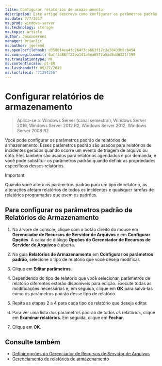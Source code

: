```yaml
---
title: Configurar relatórios de armazenamento
description: Este artigo descreve como configurar os parâmetros padrão de relatórios de armazenamento
ms.date: 7/7/2017
ms.prod: windows-server
ms.technology: storage
ms.topic: article
author: JasonGerend
manager: brianlic
ms.author: jgerend
ms.openlocfilehash: d3500f4ea4fc264f3cb663f17c3a50439b9cb454
ms.sourcegitcommit: 6aff3d88ff22ea141a6ea6572a5ad8dd6321f199
ms.translationtype: MT
ms.contentlocale: pt-BR
ms.lasthandoff: 09/27/2019
ms.locfileid: "71394256"
---
```

# <a name="configure-storage-reports"></a>Configurar relatórios de armazenamento

> Aplica-se a: Windows Server (canal semestral), Windows Server 2016, Windows Server 2012 R2, Windows Server 2012, Windows Server 2008 R2

Você pode configurar os parâmetros padrão de relatórios de armazenamento. Esses parâmetros padrão são usados para relatórios de incidentes gerados quando ocorre um evento de triagem de arquivo ou cota. Eles também são usados para relatórios agendados e por demanda, e você pode substituir os parâmetros padrão quando definir as propriedades específicas desses relatórios.

> [!Important]
> Quando você altera os parâmetros padrão para um tipo de relatório, as alterações afetam relatórios de todos os incidentes e quaisquer tarefas de relatórios programadas que usem os padrões.

## <a name="to-configure-the-default-parameters-for-storage-reports"></a>Para configurar os parâmetros padrão de Relatórios de Armazenamento

1. Na árvore de console, clique com o botão direito do mouse em **Gerenciador de Recursos de Servidor de Arquivos** e em **Configurar Opções**. A caixa de diálogo **Opções do Gerenciador de Recursos de Servidor de Arquivos** é aberta.

2. Na guia **Relatórios de Armazenamento** em **Configurar os parâmetros padrão**, selecione o tipo de relatório que você deseja modificar.

3. Clique em **Editar parâmetros**.

4. Dependendo do tipo de relatório que você selecionar, parâmetros de relatório diferentes estarão disponíveis para edição. Execute todas as modificações necessárias e, em seguida, clique em **OK** para salvá-las como os parâmetros padrão desse tipo de relatório.

5.  Repita as etapas 2 a 4 para cada tipo de relatório que deseja editar.

6. Para ver uma lista dos parâmetros padrão de todos os relatórios, clique em **Examinar relatórios**. Em seguida, clique em **Fechar**.

7.  Clique em **OK**.

## <a name="see-also"></a>Consulte também

-   [Definir opções do Gerenciador de Recursos de Servidor de Arquivos](setting-file-server-resource-manager-options.md)
-   [Gerenciamento de relatórios de armazenamento](storage-reports-management.md)